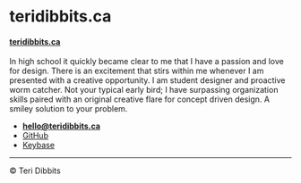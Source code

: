 # teridibbits.ca

#### [ teridibbits.ca](https://teridibbits.ca)

In high school it quickly became clear to me that I have a passion and love for design. There is an excitement that stirs within me whenever I am presented with a creative opportunity. I am student designer and proactive worm catcher. Not your typical early bird; I have surpassing organization skills paired with an original creative flare for concept driven design. A smiley solution to your problem.

- **[hello@teridibbits.ca](milto:hello@teridibbits.ca)**
- [GitHub](https://github.com/teridibbits)
- [Keybase](https://keybase.io/teridibbits)

---

© Teri Dibbits
